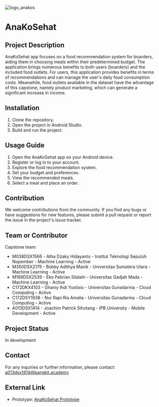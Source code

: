 ![logo_anakos](https://github.com/PatJoo/AnaKoSehat/assets/86305950/4b5e4657-9bdc-49c8-a7b1-ebda977492c7)

# AnaKoSehat

## Project Description
AnaKoSehat app focuses on a food recommendation system for boarders, aiding them in choosing meals within their predetermined budget. The application brings numerous benefits to both users (boarders) and the included food outlets. For users, this application provides benefits in terms of recommendations and can manage the user's daily food consumption costs. Meanwhile, food outlets available in the dataset have the advantage of this capstone, namely product marketing, which can generate a significant increase in income.

## Installation
1. Clone the repository.
2. Open the project in Android Studio.
3. Build and run the project.

## Usage Guide
1. Open the AnaKoSehat app on your Android device.
2. Register or log in to your account.
3. Explore the food recommendation system.
4. Set your budget and preferences.
5. View the recommended meals.
6. Select a meal and place an order.

## Contribution
We welcome contributions from the community. If you find any bugs or have suggestions for new features, please submit a pull request or report the issue in the project's issue tracker.

## Team or Contributor
Capstone team:
- M038DSX1566 - Atha Dzaky Hidayanto - Institut Teknologi Sepuluh Nopember - Machine Learning - Active
- M350DSX2179 - Bobby Adithya Manik - Universitas Sumatera Utara - Machine Learning - Active
- M169DSX2539 - Eko Pebrian Silalahi - Universitas Gadjah Mada - Machine Learning - Active
- C172DKX4103 - Ghaniy Ihdi Yustisio - Universitas Gunadarma - Cloud Computing - Active
- C172DSY1938 - Nur Rapi Ria Amalia - Universitas Gunadarma - Cloud Computing - Active
- A013DSX1414 - Joachim Patrick Sihotang - IPB University - Mobile Development - Active

## Project Status
In development

## Contact
For any inquiries or further information, please contact: a013dsx1414@bangkit.academy

## External Link
- Prototype: [AnaKoSehat Prototype](https://app.visily.ai/projects/8d25a500-9b71-426c-80d1-9c3e6c351f48/boards/488954/presenter?play-mode=Prototype)
